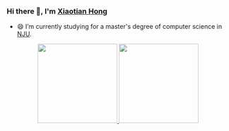 <!--
**Xiaotian0726/Xiaotian0726** is a ✨ _special_ ✨ repository because its `README.md` (this file) appears on your GitHub profile.

Here are some ideas to get you started:

- 🔭 I’m currently working on ...
- 🌱 I’m currently learning ...
- 👯 I’m looking to collaborate on ...
- 🤔 I’m looking for help with ...
- 💬 Ask me about ...
- 📫 How to reach me: ...
- 😄 Pronouns: ...
- ⚡ Fun fact: ...
-->

### Hi there 👋, I'm [Xiaotian Hong](https://github.com/Xiaotian0726)

- 😄 I’m currently studying for a master's degree of computer science in [NJU](http://www.nju.edu.cn/).

<p align="center">
<a href="https://github.com/Xiaotian0726">
  <img height="180em" src="https://github-readme-stats-eight-theta.vercel.app/api?username=Xiaotian0726&show_icons=true&theme=default&include_all_commits=false&count_private=true"/>
  <img height="180em" src="https://github-readme-stats-eight-theta.vercel.app/api/top-langs/?username=Xiaotian0726&layout=compact&langs_count=8&theme=default&count_private=true"/>
</a>
</p>
